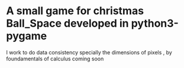 # A small game for christmas Ball_Space developed in python3-pygame
I work to do data consistency specially the dimensions of pixels , by foundamentals  of calculus
coming soon 

